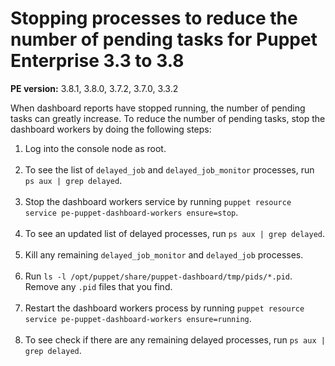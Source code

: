 # Stopping processes to reduce the number of pending tasks for Puppet Enterprise 3.3 to 3.8
<!-- Stopping processes to reduce the number of pending tasks for Puppet Enterprise 3.3.x to 3.8.x - Suzie Baunsgard -->
<p><strong>PE version:</strong> 3.8.1, 3.8.0, 3.7.2, 3.7.0, 3.3.2</p>
<p>When dashboard reports have stopped running, the number of pending tasks can greatly increase. To reduce the number of pending tasks, stop the dashboard workers by doing the following steps:</p>
<ol>
<li>Log into the console node as root.<br><br>
</li>
<li>To see the list of <code>delayed_job</code> and <code>delayed_job_monitor</code> processes, run <code>ps aux | grep delayed</code>.<br><br>
</li>
<li>Stop the dashboard workers service by running <code>puppet resource service pe-puppet-dashboard-workers ensure=stop</code>.<br><br>
</li>
<li>To see an updated list of delayed processes, run <code>ps aux | grep delayed</code>.<br><br>
</li>
<li>Kill any remaining <code>delayed_job_monitor</code> and <code>delayed_job</code> processes. <br><br>
</li>
<li>Run <code>ls -l /opt/puppet/share/puppet-dashboard/tmp/pids/*.pid</code>. Remove any <code>.pid</code> files that you find.<br><br>
</li>
<li>Restart the dashboard workers process by running <code>puppet resource service pe-puppet-dashboard-workers ensure=running</code>.<br><br>
</li>
<li>To see check if there are any remaining delayed processes, run <code>ps aux | grep delayed</code>.</li>
</ol>
